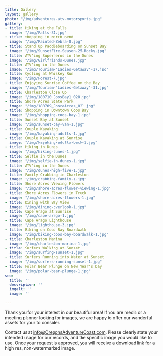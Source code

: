 ```yaml
---
title: Gallery
layout: gallery
photo: "/img/adventures-atv-motorsports.jpg"
gallery:
- title: Hiking at the Falls
  image: "/img/Falls-34.jpg"
- title: Shopping in North Bend
  image: "/img/Painted-Zebra-8.jpg"
- title: Stand Up Paddleboarding on Sunset Bay
  image: "/img/SunsetFire-Season-25-Rocky.jpg"
- title: ATV'ing Superheros in the Dunes
  image: "/img/Girlfriends-Dunes.jpg"
- title: ATV'ing in the Dunes
  image: "/img/Tourism-'Ladies-Getaway'-17.jpg"
- title: Cycling at Whiskey Run
  image: "/img/Forest-7.jpg"
- title: Enjoying Sunrise Coffee on the Bay
  image: "/img/Tourism-'Ladies-Getaway'-31.jpg"
- title: Charleston Close Up
  image: "/img/180710_CoosBay1_028.jpg"
- title: Shore Acres State Park
  image: "/img/180709_ShoreAcres_021.jpg"
- title: Shopping in Downtown Coos Bay
  image: "/img/shopping-coos-bay-1.jpg"
- title: Sunset Bay at Sunset
  image: "/img/sunset-bay-van-1.jpg"
- title: Couple Kayaking
  image: "/img/kayaking-adults-1.jpg"
- title: Couple Kayaking at Sunrise
  image: "/img/kayaking-adults-back-1.jpg"
- title: Hiking in Dunes
  image: "/img/hiking-dunes-1.jpg"
- title: Selfie in the Dunes
  image: "/img/selfie-in-dunes-1.jpg"
- title: ATV'ing in the Dunes
  image: "/img/dunes-high-five-1.jpg"
- title: Family Crabbing in Charleston
  image: "/img/crabbing-family-1.jpg"
- title: Shore Acres Viewing Flowers
  image: "/img/shore-acres-flower-viewing-1.jpg"
- title: Shore Acres Flowers in Truck
  image: "/img/shore-acres-flowers-1.jpg"
- title: Dining with Bay View
  image: "/img/dining-overlook-1.jpg"
- title: Cape Arago at Sunrise
  image: "/img/cape-arago-1.jpg"
- title: Cape Arago Lighthouse
  image: "/img/lighthouse-3.jpg"
- title: Biking on Coos Bay Boardwalk
  image: "/img/biking-coos-bay-boardwalk-1.jpg"
- title: Charleston Marina
  image: "/img/charleston-marina-1.jpg"
- title: Surfers Walking at Sunset
  image: "/img/surfing-sunset-1.jpg"
- title: Surfers Running into Water at Sunset
  image: "/img/surfers-running-sunset-1.jpg"
- title: Polar Bear Plunge on New Year's Day
  image: "/img/polar-bear-plunge-1.jpg"
seo:
  title: ''
  description: ''
  imgalt: ''
  image: ''

---
```

Thank you for your interest in our beautiful area! If you are media or a meeting planner looking for images, we are happy to offer our wonderful assets for your to consider.

Contact us at [info@OregonsAdventureCoast.com](mailto:info@OregonsAdventureCoast.com). Please clearly state your intended usage for our records, and the specific image you would like to use. Once your request is approved, you will receive a download link for a high res, non-watermarked image.